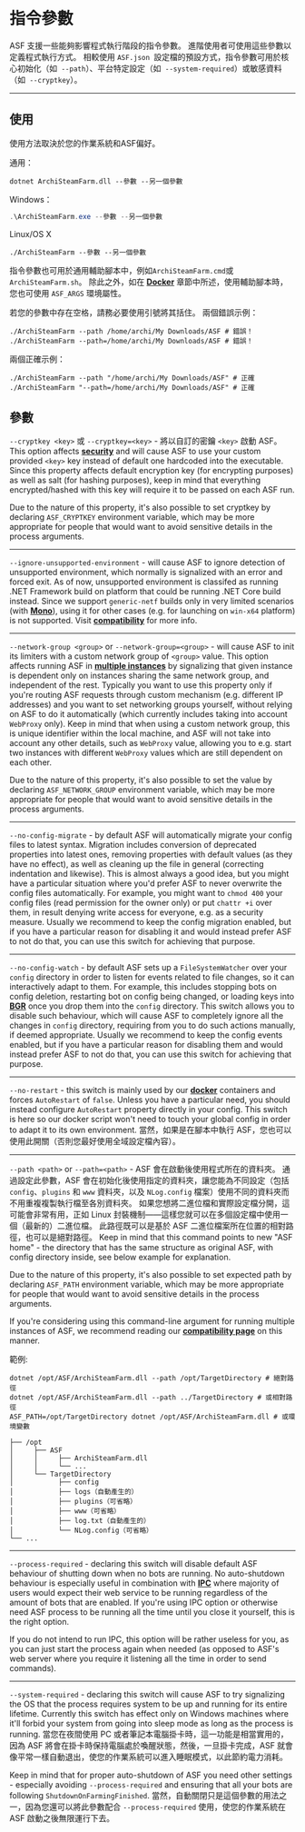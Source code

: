 # 指令參數

ASF 支援一些能夠影響程式執行階段的指令參數。 進階使用者可使用這些參數以定義程式執行方式。 相較使用 `ASF.json `設定檔的預設方式，指令參數可用於核心初始化（如` --path`）、平台特定設定（如` --system-required`）或敏感資料（如` --cryptkey`）。

---

## 使用

使用方法取決於您的作業系統和ASF偏好。

通用：

```shell
dotnet ArchiSteamFarm.dll --參數 --另一個參數
```

Windows：

```powershell
.\ArchiSteamFarm.exe --參數 --另一個參數
```

Linux/OS X

```shell
./ArchiSteamFarm --參數 --另一個參數
```

指令參數也可用於通用輔助腳本中，例如`ArchiSteamFarm.cmd`或`ArchiSteamFarm.sh`。 除此之外，如在 **[Docker](https://github.com/JustArchiNET/ArchiSteamFarm/wiki/Docker-zh-TW#指令參數)** 章節中所述，使用輔助腳本時，您也可使用 `ASF_ARGS` 環境屬性。

若您的參數中存在空格，請務必要使用引號將其括住。 兩個錯誤示例：

```shell
./ArchiSteamFarm --path /home/archi/My Downloads/ASF # 錯誤！
./ArchiSteamFarm --path=/home/archi/My Downloads/ASF # 錯誤！
```

兩個正確示例：

```shell
./ArchiSteamFarm --path "/home/archi/My Downloads/ASF" # 正確
./ArchiSteamFarm "--path=/home/archi/My Downloads/ASF" # 正確
```

## 參數

`--cryptkey <key>` 或 `--cryptkey=<key>` - 將以自訂的密鑰 `<key>` 啟動 ASF。 This option affects **[security](https://github.com/JustArchiNET/ArchiSteamFarm/wiki/Security)** and will cause ASF to use your custom provided `<key>` key instead of default one hardcoded into the executable. Since this property affects default encryption key (for encrypting purposes) as well as salt (for hashing purposes), keep in mind that everything encrypted/hashed with this key will require it to be passed on each ASF run.

Due to the nature of this property, it's also possible to set cryptkey by declaring `ASF_CRYPTKEY` environment variable, which may be more appropriate for people that would want to avoid sensitive details in the process arguments.

---

`--ignore-unsupported-environment` - will cause ASF to ignore detection of unsupported environment, which normally is signalized with an error and forced exit. As of now, unsupported environment is classifed as running .NET Framework build on platform that could be running .NET Core build instead. Since we support `generic-netf` builds only in very limited scenarios (with **[Mono](https://www.mono-project.com)**), using it for other cases (e.g. for launching on `win-x64` platform) is not supported. Visit **[compatibility](https://github.com/JustArchiNET/ArchiSteamFarm/wiki/Compatibility)** for more info.

---

`--network-group <group>` or `--network-group=<group>` - will cause ASF to init its limiters with a custom network group of `<group>` value. This option affects running ASF in **[multiple instances](https://github.com/JustArchiNET/ArchiSteamFarm/wiki/Compatibility#multiple-instances)** by signalizing that given instance is dependent only on instances sharing the same network group, and independent of the rest. Typically you want to use this property only if you're routing ASF requests through custom mechanism (e.g. different IP addresses) and you want to set networking groups yourself, without relying on ASF to do it automatically (which currently includes taking into account `WebProxy` only). Keep in mind that when using a custom network group, this is unique identifier within the local machine, and ASF will not take into account any other details, such as `WebProxy` value, allowing you to e.g. start two instances with different `WebProxy` values which are still dependent on each other.

Due to the nature of this property, it's also possible to set the value by declaring `ASF_NETWORK_GROUP` environment variable, which may be more appropriate for people that would want to avoid sensitive details in the process arguments.

---

`--no-config-migrate` - by default ASF will automatically migrate your config files to latest syntax. Migration includes conversion of deprecated properties into latest ones, removing properties with default values (as they have no effect), as well as cleaning up the file in general (correcting indentation and likewise). This is almost always a good idea, but you might have a particular situation where you'd prefer ASF to never overwrite the config files automatically. For example, you might want to `chmod 400` your config files (read permission for the owner only) or put `chattr +i` over them, in result denying write access for everyone, e.g. as a security measure. Usually we recommend to keep the config migration enabled, but if you have a particular reason for disabling it and would instead prefer ASF to not do that, you can use this switch for achieving that purpose.

---

`--no-config-watch` - by default ASF sets up a `FileSystemWatcher` over your `config` directory in order to listen for events related to file changes, so it can interactively adapt to them. For example, this includes stopping bots on config deletion, restarting bot on config being changed, or loading keys into **[BGR](https://github.com/JustArchiNET/ArchiSteamFarm/wiki/Background-games-redeemer)** once you drop them into the `config` directory. This switch allows you to disable such behaviour, which will cause ASF to completely ignore all the changes in `config` directory, requiring from you to do such actions manually, if deemed appropriate. Usually we recommend to keep the config events enabled, but if you have a particular reason for disabling them and would instead prefer ASF to not do that, you can use this switch for achieving that purpose.

---

`--no-restart` - this switch is mainly used by our **[docker](https://github.com/JustArchiNET/ArchiSteamFarm/wiki/Docker)** containers and forces `AutoRestart` of `false`. Unless you have a particular need, you should instead configure `AutoRestart` property directly in your config. This switch is here so our docker script won't need to touch your global config in order to adapt it to its own environment. 當然，如果是在腳本中執行 ASF，您也可以使用此開關（否則您最好使用全域設定檔內容）。

---

`--path <path>` or `--path=<path>` - ASF 會在啟動後使用程式所在的資料夾。 通過設定此參數，ASF 會在初始化後使用指定的資料夾，讓您能為不同設定（包括 `config`、`plugins` 和 `www` 資料夾，以及 `NLog.config` 檔案）使用不同的資料夾而不用重複複製執行檔至各別資料夾。 如果您想將二進位檔和實際設定檔分開，這可能會非常有用，正如 Linux 封裝機制——這樣您就可以在多個設定檔中使用一個（最新的）二進位檔。 此路徑既可以是基於 ASF 二進位檔案所在位置的相對路徑，也可以是絕對路徑。 Keep in mind that this command points to new "ASF home" - the directory that has the same structure as original ASF, with config directory inside, see below example for explanation.

Due to the nature of this property, it's also possible to set expected path by declaring `ASF_PATH` environment variable, which may be more appropriate for people that would want to avoid sensitive details in the process arguments.

If you're considering using this command-line argument for running multiple instances of ASF, we recommend reading our **[compatibility page](https://github.com/JustArchiNET/ArchiSteamFarm/wiki/Compatibility#multiple-instances)** on this manner.

範例:

```shell
dotnet /opt/ASF/ArchiSteamFarm.dll --path /opt/TargetDirectory # 絕對路徑
dotnet /opt/ASF/ArchiSteamFarm.dll --path ../TargetDirectory # 或相對路徑
ASF_PATH=/opt/TargetDirectory dotnet /opt/ASF/ArchiSteamFarm.dll # 或環境變數
```

```text
├── /opt
│     ├── ASF
│     │     ├── ArchiSteamFarm.dll
│     │     └── ...
│     └── TargetDirectory
│           ├── config
│           ├── logs（自動產生的）
│           ├── plugins（可省略）
│           ├── www（可省略）
│           ├── log.txt（自動產生的）
│           └── NLog.config（可省略）
└── ...
```

---

`--process-required` - declaring this switch will disable default ASF behaviour of shutting down when no bots are running. No auto-shutdown behaviour is especially useful in combination with **[IPC](https://github.com/JustArchiNET/ArchiSteamFarm/wiki/IPC)** where majority of users would expect their web service to be running regardless of the amount of bots that are enabled. If you're using IPC option or otherwise need ASF process to be running all the time until you close it yourself, this is the right option.

If you do not intend to run IPC, this option will be rather useless for you, as you can just start the process again when needed (as opposed to ASF's web server where you require it listening all the time in order to send commands).

---

`--system-required` - declaring this switch will cause ASF to try signalizing the OS that the process requires system to be up and running for its entire lifetime. Currently this switch has effect only on Windows machines where it'll forbid your system from going into sleep mode as long as the process is running. 當您在夜間使用 PC 或者筆記本電腦掛卡時，這一功能是相當實用的，因為 ASF 將會在掛卡時保持電腦處於喚醒狀態，然後，一旦掛卡完成，ASF 就會像平常一樣自動退出，使您的作業系統可以進入睡眠模式，以此節約電力消耗。

Keep in mind that for proper auto-shutdown of ASF you need other settings - especially avoiding `--process-required` and ensuring that all your bots are following `ShutdownOnFarmingFinished`. 當然，自動關閉只是這個參數的用法之一，因為您還可以將此參數配合 `--process-required` 使用，使您的作業系統在 ASF 啟動之後無限運行下去。